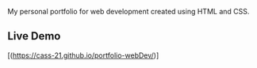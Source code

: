 My personal portfolio for web development created using HTML and CSS. 


## Live Demo
[(https://cass-21.github.io/portfolio-webDev/)]
